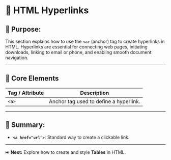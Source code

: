 # 🔗 HTML Hyperlinks

## 🎯 Purpose:

This section explains how to use the `<a>` (anchor) tag to create hyperlinks in HTML. Hyperlinks are essential for connecting web pages, initiating downloads, linking to email or phone, and enabling smooth document navigation.

---

## 📑 Core Elements

| **Tag / Attribute** | **Description**                                                                 |
|---------------------|---------------------------------------------------------------------------------|
| `<a>`               | Anchor tag used to define a hyperlink.                                          |

---

## 🔑 Summary:

- **`<a href="url">`**: Standard way to create a clickable link.

---

⏭️ **Next:** Explore how to create and style **Tables** in HTML.
